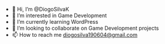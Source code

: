 - 👋 Hi, I’m @DiogoSilvaK
- 👀 I’m interested in Game Development
- 🌱 I’m currently learning WordPress
- 💞️ I’m looking to collaborate on Game Development projects
- 📫 How to reach me diogosilva190604@gmail.com

<!---
DiogoSilvaK/DiogoSilvaK is a ✨ special ✨ repository because its `README.md` (this file) appears on your GitHub profile.
You can click the Preview link to take a look at your changes.
--->
